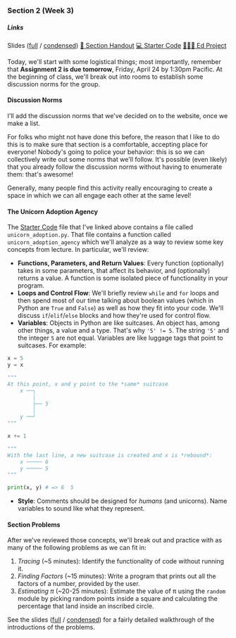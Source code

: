 ### Section 2 (Week 3)

<div class="card mb-3">
    <div class="card-body">
        <h5 class="card-title">Links</h5>
        <span class="card-link">
            Slides (<a href="https://drive.google.com/open?id=1IXpXkVh3DCMMTaqZy4q_CazC6t90g5gm">full</a> / <a href="https://drive.google.com/open?id=1kQ5CGqjlAlbnylLpp7v-tH72JF5mxG_h">condensed</a>)
        </span>
        <!-- <span class="card-link">
            <a href="">&#128466; Section Whiteboard</a>
        </span> -->
        <span class="card-link">
            <a href="http://web.stanford.edu/class/cs106a/section/section2/section2.html">&#128221; Section Handout</a>
        </span>
        <!-- <span class="card-link">
            <a href="http://web.stanford.edu/class/cs106a/section/section2/section2-soln.html">&#128161; Section Solutions</a>
        </span> -->
        <span class="card-link">
            <a href="https://drive.google.com/open?id=1k3B9djMdFPox7gxVysigpcvGG8eKoWuC">&#128187; Starter Code</a>
        </span>
        <span class="card-link">
            <a href="https://us.edstem.org/courses/325/lessons/1113">&#128105;&#127998;&#8205;&#128187; Ed Project</a>
        </span>
    </div>
</div>

Today, we'll start with some logistical things; most importantly, remember that **Assignment 2 is due tomorrow**, Friday, April 24 by 1:30pm Pacific. At the beginning of class, we'll break out into rooms to establish some discussion norms for the group.

#### Discussion Norms
I'll add the discussion norms that we've decided on to the website, once we make a list. 

For folks who might not have done this before, the reason that I like to do this is to make sure that section is a comfortable, accepting place for everyone! Nobody's going to police your behavior: this is so we can collectively write out some norms that we'll follow. It's possible (even likely) that you already follow the discussion norms without having to enumerate them: that's awesome!

Generally, many people find this activity really encouraging to create a space in which we can all engage each other at the same level!

#### The Unicorn Adoption Agency
The [Starter Code](https://drive.google.com/open?id=1k3B9djMdFPox7gxVysigpcvGG8eKoWuC) file that I've linked above contains a file called `unicorn_adoption.py`. That file contains a function called `unicorn_adoption_agency` which we'll analyze as a way to review some key concepts from lecture. In particular, we'll review:
* **Functions, Parameters, and Return Values**: Every function (optionally) takes in some parameters, that affect its behavior, and (optionally) returns a value. A function is some isolated piece of functionality in your program.
* **Loops and Control Flow**: We'll briefly review `while` and `for` loops and then spend most of our time talking about boolean values (which in Python are `True` and `False`) as well as how they fit into your code. We'll discuss `if`/`elif`/`else` blocks and how they're used for control flow.
* **Variables**: Objects in Python are like suitcases. An object has, among other things, a value and a type. That's why `'5' != 5`. The string `'5'` and the integer `5` are not equal. Variables are like luggage tags that point to suitcases. For example:

```python
x = 5
y = x

"""
At this point, x and y point to the *same* suitcase
    x ──┐
        │
        ├── 5
        │
    y ──┘
"""

x += 1

"""
With the last line, a new suitcase is created and x is *rebound*:
    x ───── 6
    y ───── 5
"""

print(x, y) # => 6  5
```
* **Style**: Comments should be designed for *humans* (and unicorns). Name variables to sound like what they represent.

#### Section Problems
After we've reviewed those concepts, we'll break out and practice with as many of the following problems as we can fit in:

1. *Tracing* (~5 minutes): Identify the functionality of code without running it.
2. *Finding Factors* (~15 minutes): Write a program that prints out all the factors of a number, provided by the user.
3. *Estimating π* (~20-25 minutes): Estimate the value of π using the `random` module by picking random points inside a square and calculating the percentage that land inside an inscribed circle.

See the slides ([full](https://drive.google.com/open?id=1IXpXkVh3DCMMTaqZy4q_CazC6t90g5gm) / [condensed](https://drive.google.com/open?id=1kQ5CGqjlAlbnylLpp7v-tH72JF5mxG_h)) for a fairly detailed walkthrough of the introductions of the problems.